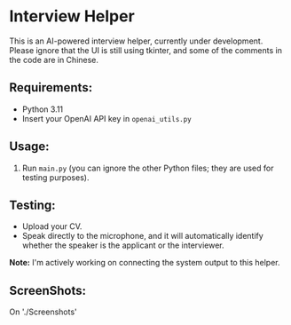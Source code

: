 # Interview Helper

This is an AI-powered interview helper, currently under development. Please ignore that the UI is still using tkinter, and some of the comments in the code are in Chinese. 

## Requirements:
- Python 3.11
- Insert your OpenAI API key in `openai_utils.py`

## Usage:
1. Run `main.py` (you can ignore the other Python files; they are used for testing purposes).

## Testing:
- Upload your CV.
- Speak directly to the microphone, and it will automatically identify whether the speaker is the applicant or the interviewer.

**Note:** I'm actively working on connecting the system output to this helper.

## ScreenShots:
On './Screenshots'

